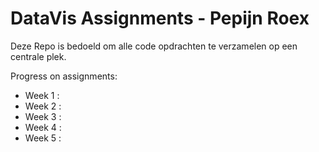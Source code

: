 # DataVis Assignments - Pepijn Roex

Deze Repo is bedoeld om alle code opdrachten te verzamelen op een centrale plek.

Progress on assignments:
  -  Week 1  :
  -  Week 2  :
  -  Week 3  :
  -  Week 4  :
  -  Week 5  :
